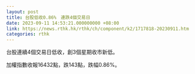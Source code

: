 ```yaml
---
layout: post
title: 台股低收0.86%　連跌4個交易日
date: 2023-09-11 14:53:21.000000000 +08:00
link: https://news.rthk.hk/rthk/ch/component/k2/1717818-20230911.htm
categories: rthk
---
```


台股連續4個交易日低收，創3個星期收市新低。

加權指數收報16432點，跌143點，跌幅0.86%。
